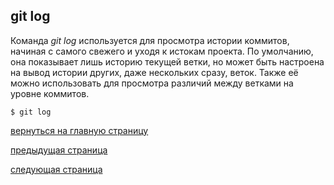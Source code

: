 ## git log

Команда *git log* используется для просмотра истории коммитов, начиная с самого свежего и уходя к истокам проекта. По умолчанию, она показывает лишь историю текущей ветки, но может быть настроена на вывод истории других, даже нескольких сразу, веток. Также её можно использовать для просмотра различий между ветками на уровне коммитов.

 ```bash=
$ git log
```


[вернуться на главную страницу](./readme.md)

[предыдущая страница](./commit.md)

[следующая страница](./branch.md)